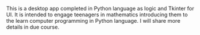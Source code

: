 This is a desktop app completed in Python language as logic and Tkinter for UI.
It is intended to engage teenagers in mathematics introducing them to the learn computer programming in Python language.
I will share more details in due course.
